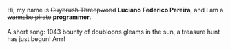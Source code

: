 Hi, my name is ~~Guybrush Threepwood~~ **Luciano Federico Pereira**, and I am a ~~wannabe pirate~~ **programmer**.<br><br>A short song: 1043 bounty of doubloons gleams in the sun, a treasure hunt has just begun! Arrr!

